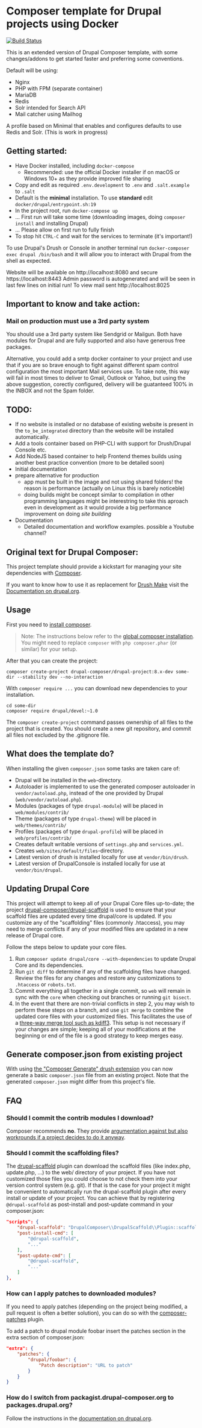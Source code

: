 # Composer template for Drupal projects using Docker

[![Build Status](https://travis-ci.org/drupal-composer/drupal-project.svg?branch=8.x)](https://travis-ci.org/drupal-composer/drupal-project)

This is an extended version of Drupal Composer template, with some changes/addons to get started faster and preferring some conventions.

Default will be using:
* Nginx
* PHP with FPM (separate container)
* MariaDB
* Redis
* Solr intended for Search API
* Mail catcher using Mailhog

A profile based on Minimal that enables and configures defaults to use Redis and Solr.
(This is work in progress)

## Getting started:

* Have Docker installed, including `docker-compose`
  * Recommended: use the official Docker installer if on macOS or Windows 10+
    as they provide improved file sharing
* Copy and edit as required `.env.development` to `.env` and `.salt.example` to `.salt`
* Default is the **minimal** installation. To use **standard** edit `docker/drupal/entrypoint.sh:19`
* In the project root, run `docker-compose up`
* ... First run will take some time (downloading images, doing `composer install` and installing Drupal)
* ... Please allow on first run to fully finish
* To stop hit `CTRL-C` and wait for the services to terminate (it's important!)

To use Drupal's Drush or Console in another terminal run `docker-composer exec drupal /bin/bash`
and it will allow you to interact with Drupal from the shell as expected.

Website will be available on http://localhost:8080 and secure https://localhost:8443
Admin password is autogenerated and will be seen in last few lines on initial run!
To view mail sent http://localhost:8025

## Important to know and take action:

### Mail on production must use a 3rd party system
You should use a 3rd party system like Sendgrid or Mailgun. Both have modules for Drupal and are
fully supported and also have generous free packages.

Alternative, you could add a smtp docker container to your project and use that if you are so brave
enough to fight against different spam control configuration the most important Mail services use.
To take note, this way will fail in most times to deliver to Gmail, Outlook or Yahoo, but using the above suggestion, corectly configured, delivery will be guatanteed 100% in the INBOX and not the
Spam folder.

## TODO:

* If no website is installed or no database of existing website is present in the `to_be_integrated` directory than the website will be installed automatically.
* Add a tools container based on PHP-CLI with support for Drush/Drupal Console etc.
* Add NodeJS based container to help Frontend themes builds using another best practice convention (more to be detailed soon)
* Initial documentation
* prepare alternative for production
  - app must be built in the image and not using shared folders!
    the reason is performance (actually on Linux this is barely noticeble)
  - doing builds might be concept similar to compilation in other programming languages
    might be interestring to take this aproach even in development as it would
    provide a big performance improvement on doing *site building*
* Documentation
  - Detailed documentation and workflow examples.
    possible a Youtube channel?

## Original text for Drupal Composer:

This project template should provide a kickstart for managing your site
dependencies with [Composer](https://getcomposer.org/).

If you want to know how to use it as replacement for
[Drush Make](https://github.com/drush-ops/drush/blob/master/docs/make.md) visit
the [Documentation on drupal.org](https://www.drupal.org/node/2471553).

## Usage

First you need to [install composer](https://getcomposer.org/doc/00-intro.md#installation-linux-unix-osx).

> Note: The instructions below refer to the [global composer installation](https://getcomposer.org/doc/00-intro.md#globally).
You might need to replace `composer` with `php composer.phar` (or similar)
for your setup.

After that you can create the project:

```
composer create-project drupal-composer/drupal-project:8.x-dev some-dir --stability dev --no-interaction
```

With `composer require ...` you can download new dependencies to your
installation.

```
cd some-dir
composer require drupal/devel:~1.0
```

The `composer create-project` command passes ownership of all files to the
project that is created. You should create a new git repository, and commit
all files not excluded by the .gitignore file.

## What does the template do?

When installing the given `composer.json` some tasks are taken care of:

* Drupal will be installed in the `web`-directory.
* Autoloader is implemented to use the generated composer autoloader in `vendor/autoload.php`,
  instead of the one provided by Drupal (`web/vendor/autoload.php`).
* Modules (packages of type `drupal-module`) will be placed in `web/modules/contrib/`
* Theme (packages of type `drupal-theme`) will be placed in `web/themes/contrib/`
* Profiles (packages of type `drupal-profile`) will be placed in `web/profiles/contrib/`
* Creates default writable versions of `settings.php` and `services.yml`.
* Creates `web/sites/default/files`-directory.
* Latest version of drush is installed locally for use at `vendor/bin/drush`.
* Latest version of DrupalConsole is installed locally for use at `vendor/bin/drupal`.

## Updating Drupal Core

This project will attempt to keep all of your Drupal Core files up-to-date; the
project [drupal-composer/drupal-scaffold](https://github.com/drupal-composer/drupal-scaffold)
is used to ensure that your scaffold files are updated every time drupal/core is
updated. If you customize any of the "scaffolding" files (commonly .htaccess),
you may need to merge conflicts if any of your modified files are updated in a
new release of Drupal core.

Follow the steps below to update your core files.

1. Run `composer update drupal/core --with-dependencies` to update Drupal Core and its dependencies.
1. Run `git diff` to determine if any of the scaffolding files have changed.
   Review the files for any changes and restore any customizations to
  `.htaccess` or `robots.txt`.
1. Commit everything all together in a single commit, so `web` will remain in
   sync with the `core` when checking out branches or running `git bisect`.
1. In the event that there are non-trivial conflicts in step 2, you may wish
   to perform these steps on a branch, and use `git merge` to combine the
   updated core files with your customized files. This facilitates the use
   of a [three-way merge tool such as kdiff3](http://www.gitshah.com/2010/12/how-to-setup-kdiff-as-diff-tool-for-git.html). This setup is not necessary if your changes are simple;
   keeping all of your modifications at the beginning or end of the file is a
   good strategy to keep merges easy.

## Generate composer.json from existing project

With using [the "Composer Generate" drush extension](https://www.drupal.org/project/composer_generate)
you can now generate a basic `composer.json` file from an existing project. Note
that the generated `composer.json` might differ from this project's file.


## FAQ

### Should I commit the contrib modules I download?

Composer recommends **no**. They provide [argumentation against but also
workrounds if a project decides to do it anyway](https://getcomposer.org/doc/faqs/should-i-commit-the-dependencies-in-my-vendor-directory.md).

### Should I commit the scaffolding files?

The [drupal-scaffold](https://github.com/drupal-composer/drupal-scaffold) plugin can download the scaffold files (like
index.php, update.php, …) to the web/ directory of your project. If you have not customized those files you could choose
to not check them into your version control system (e.g. git). If that is the case for your project it might be
convenient to automatically run the drupal-scaffold plugin after every install or update of your project. You can
achieve that by registering `@drupal-scaffold` as post-install and post-update command in your composer.json:

```json
"scripts": {
    "drupal-scaffold": "DrupalComposer\\DrupalScaffold\\Plugin::scaffold",
    "post-install-cmd": [
        "@drupal-scaffold",
        "..."
    ],
    "post-update-cmd": [
        "@drupal-scaffold",
        "..."
    ]
},
```
### How can I apply patches to downloaded modules?

If you need to apply patches (depending on the project being modified, a pull
request is often a better solution), you can do so with the
[composer-patches](https://github.com/cweagans/composer-patches) plugin.

To add a patch to drupal module foobar insert the patches section in the extra
section of composer.json:
```json
"extra": {
    "patches": {
        "drupal/foobar": {
            "Patch description": "URL to patch"
        }
    }
}
```
### How do I switch from packagist.drupal-composer.org to packages.drupal.org?

Follow the instructions in the [documentation on drupal.org](https://www.drupal.org/docs/develop/using-composer/using-packagesdrupalorg).
